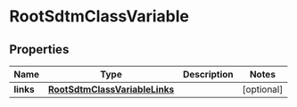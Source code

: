 

# RootSdtmClassVariable


## Properties

Name | Type | Description | Notes
------------ | ------------- | ------------- | -------------
**links** | [**RootSdtmClassVariableLinks**](RootSdtmClassVariableLinks.md) |  |  [optional]



